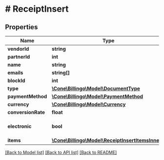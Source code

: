 # # ReceiptInsert

## Properties

Name | Type | Description | Notes
------------ | ------------- | ------------- | -------------
**vendorId** | **string** |  | [optional]
**partnerId** | **int** |  | [optional]
**name** | **string** |  | [optional]
**emails** | **string[]** |  | [optional]
**blockId** | **int** |  |
**type** | [**\Cone\Billingo\Model\DocumentType**](DocumentType.md) |  |
**paymentMethod** | [**\Cone\Billingo\Model\PaymentMethod**](PaymentMethod.md) |  |
**currency** | [**\Cone\Billingo\Model\Currency**](Currency.md) |  |
**conversionRate** | **float** |  | [optional]
**electronic** | **bool** |  | [optional] [default to false]
**items** | [**\Cone\Billingo\Model\ReceiptInsertItemsInner[]**](ReceiptInsertItemsInner.md) |  | [optional]

[[Back to Model list]](../../README.md#models) [[Back to API list]](../../README.md#endpoints) [[Back to README]](../../README.md)

